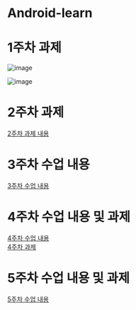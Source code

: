 Android-learn
==============

# 1주차 과제

![image](https://github.com/user-attachments/assets/031fccaf-3a61-409d-98ba-824c0935b08e)

![image](https://github.com/user-attachments/assets/28316b64-4819-4532-b546-4f2a49537892)


# 2주차 과제

[2주차 과제 내용](https://github.com/Park-M-S/SG-Android/blob/main/2%EC%A3%BC%EC%B0%A8%20%EA%B3%BC%EC%A0%9C.md)


# 3주차 수업 내용
[3주차 수업 내용](https://github.com/Park-M-S/SG-Android/blob/main/3%EC%A3%BC%EC%B0%A8%20%EC%88%98%EC%97%85%EB%82%B4%EC%9A%A9.md)

# 4주차 수업 내용 및 과제
[4주차 수업 내용](https://github.com/Park-M-S/SG-Android/blob/main/4%EC%A3%BC%EC%B0%A8%20%EC%88%98%EC%97%85%20%EB%82%B4%EC%9A%A9.md)<br/>
[4주차 과제](https://github.com/Park-M-S/SG-Android/blob/main/4%EC%A3%BC%EC%B0%A8%20%EA%B3%BC%EC%A0%9C.md)

# 5주차 수업 내용 및 과제
[5주차 수업 내용](https://github.com/Park-M-S/Android-learn/blob/main/5%EC%A3%BC%EC%B0%A8%20%EC%88%98%EC%97%85%20%EB%82%B4%EC%9A%A9.md)</br>
